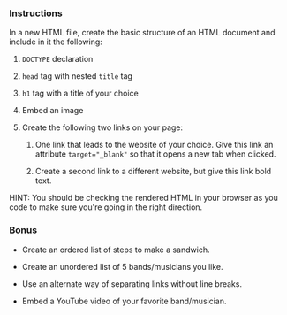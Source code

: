 ### Instructions

In a new HTML file, create the basic structure of an HTML document and include in it the following:

1. `DOCTYPE` declaration

2. `head` tag with nested `title` tag

3. `h1` tag with a title of your choice

4. Embed an image

5. Create the following two links on your page:

   1. One link that leads to the website of your choice. Give this link an attribute `target="_blank"` so that it opens a new tab when clicked.

   2. Create a second link to a different website, but give this link bold text.

HINT: You should be checking the rendered HTML in your browser as you code to make sure you're going in the right direction.

### Bonus

* Create an ordered list of steps to make a sandwich.

* Create an unordered list of 5 bands/musicians you like.

* Use an alternate way of separating links without line breaks.

* Embed a YouTube video of your favorite band/musician.
